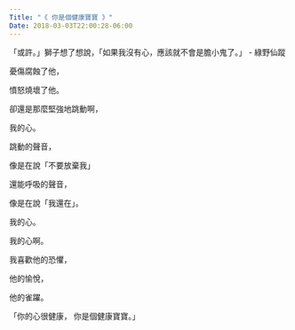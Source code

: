 ```yaml
---
Title: "《 你是個健康寶寶 》"
Date: 2018-03-03T22:00:28-06:00
---
```


「或許。」獅子想了想說，「如果我沒有心，應該就不會是膽小鬼了。」 - 綠野仙蹤  
  
  
憂傷腐蝕了他，  
  
憤怒燒壞了他。  
  
卻還是那麼堅強地跳動啊，  
  
我的心。  

<!--more-->

  
  
跳動的聲音，  
  
像是在說「不要放棄我」  
  
還能呼吸的聲音，  
  
像是在說「我還在」。  
  
我的心。  
  
  
  
我的心啊。  
  
我喜歡他的恐懼，  
  
他的愉悅，  
  
他的雀躍。  
  
「你的心很健康， 你是個健康寶寶。」  
